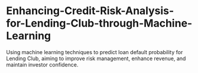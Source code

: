 # Enhancing-Credit-Risk-Analysis-for-Lending-Club-through-Machine-Learning
Using machine learning techniques to predict    loan default probability for Lending Club, aiming to improve risk management, enhance revenue, and maintain investor confidence.
